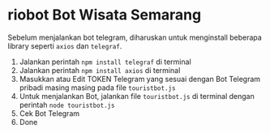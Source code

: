 # riobot Bot Wisata Semarang

Sebelum menjalankan bot telegram, diharuskan untuk menginstall beberapa library seperti `axios` dan `telegraf`.

1. Jalankan perintah `npm install telegraf` di terminal
2. Jalankan perintah `npm install axios` di terminal
3. Masukkan atau Edit TOKEN Telegram yang sesuai dengan Bot Telegram pribadi masing masing pada file `touristbot.js`
4. Untuk menjalankan Bot, jalankan file `touristbot.js` di terminal dengan perintah `node touristbot.js`
5. Cek Bot Telegram
6. Done
